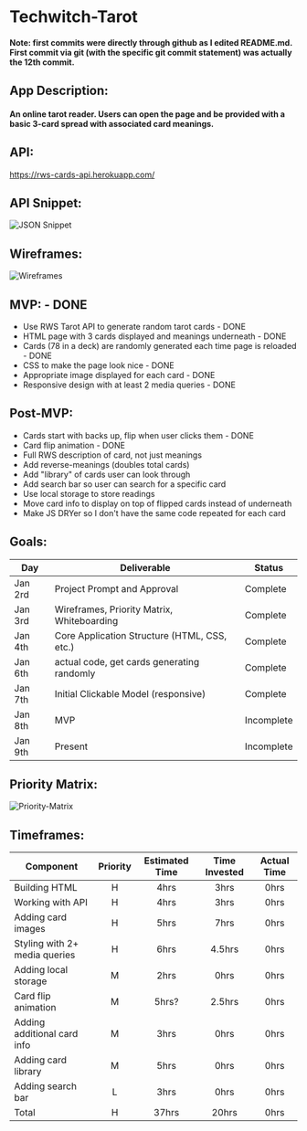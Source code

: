 # Techwitch-Tarot

#### Note: first commits were directly through github as I edited README.md. First commit via git (with the specific git commit statement) was actually the 12th commit.

## App Description:
#### An online tarot reader. Users can open the page and be provided with a basic 3-card spread with associated card meanings.

## API: 
<https://rws-cards-api.herokuapp.com/>

## API Snippet:
![JSON Snippet](https://res.cloudinary.com/dxvcs5ehh/image/upload/v1577993116/JSON_Snippet_kcufzx.jpg)

## Wireframes:
![Wireframes](https://res.cloudinary.com/dxvcs5ehh/image/upload/v1577992837/Wireframes_kyqvdt.jpg)

## MVP: - DONE
- Use RWS Tarot API to generate random tarot cards - DONE
- HTML page with 3 cards displayed and meanings underneath - DONE
- Cards (78 in a deck) are randomly generated each time page is reloaded - DONE
- CSS to make the page look nice - DONE
- Appropriate image displayed for each card - DONE
- Responsive design with at least 2 media queries - DONE

## Post-MVP:
- Cards start with backs up, flip when user clicks them - DONE
- Card flip animation - DONE
- Full RWS description of card, not just meanings
- Add reverse-meanings (doubles total cards)
- Add "library" of cards user can look through
- Add search bar so user can search for a specific card
- Use local storage to store readings
- Move card info to display on top of flipped cards instead of underneath
- Make JS DRYer so I don't have the same code repeated for each card

## Goals:
|  Day | Deliverable | Status
|---|---| ---|
|Jan 2rd| Project Prompt and Approval | Complete
|Jan 3rd| Wireframes, Priority Matrix, Whiteboarding | Complete
|Jan 4th| Core Application Structure (HTML, CSS, etc.) | Complete
|Jan 6th| actual code, get cards generating randomly | Complete
|Jan 7th| Initial Clickable Model (responsive)  | Complete
|Jan 8th| MVP | Incomplete
|Jan 9th| Present | Incomplete

## Priority Matrix:
![Priority-Matrix](https://res.cloudinary.com/dxvcs5ehh/image/upload/v1577992837/Priority_Matrix_bud7qp.jpg)

## Timeframes:
| Component | Priority | Estimated Time | Time Invested | Actual Time |
| --- | :---: |  :---: | :---: | :---: |
| Building HTML | H | 4hrs | 3hrs | 0hrs |
| Working with API | H | 4hrs | 3hrs | 0hrs |
| Adding card images | H | 5hrs | 7hrs | 0hrs |
| Styling with 2+ media queries | H | 6hrs | 4.5hrs | 0hrs |
| Adding local storage | M | 2hrs | 0hrs | 0hrs |
| Card flip animation | M | 5hrs? | 2.5hrs | 0hrs |
| Adding additional card info | M | 3hrs | 0hrs | 0hrs |
| Adding card library | M | 5hrs | 0hrs | 0hrs |
| Adding search bar | L | 3hrs | 0hrs | 0hrs |
| Total | H | 37hrs| 20hrs | 0hrs |

